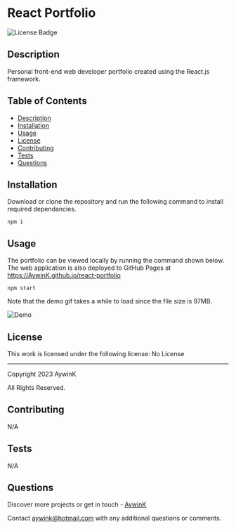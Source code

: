 
# React Portfolio

![License Badge](https://img.shields.io/badge/License-No_License-green?labelColor=434343)

## Description

Personal front-end web developer portfolio created using the React.js framework.

## Table of Contents

* [Description](#Description)
* [Installation](#Installation)
* [Usage](#Usage)
* [License](#License)
* [Contributing](#Contributing)
* [Tests](#Tests)
* [Questions](#Questions)

## Installation

Download or clone the repository and run the following command to install required dependancies.


```
npm i
```
    

## Usage

The portfolio can be viewed locally by running the command shown below. The web application is also deployed to GitHub Pages at https://AywinK.github.io/react-portfolio


```
npm start
```

Note that the demo gif takes a while to load since the file size is 97MB.
    

![Demo](/assets/images/demo.gif)

## License

This work is licensed under the following license: No License

---

 
Copyright 2023 AywinK

All Rights Reserved.


## Contributing

N/A

## Tests

N/A



## Questions

Discover more projects or get in touch - [AywinK](https://github.com/AywinK "My GitHub Profile")

Contact <aywink@hotmail.com> with any additional questions or comments.
